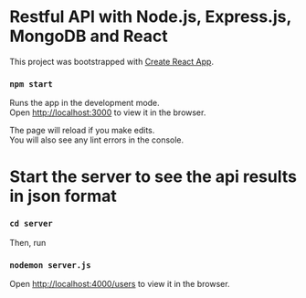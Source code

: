 # Restful API with Node.js, Express.js, MongoDB and React

This project was bootstrapped with [Create React App](https://github.com/facebook/create-react-app).


### `npm start`

Runs the app in the development mode.\
Open [http://localhost:3000](http://localhost:3000) to view it in the browser.

The page will reload if you make edits.\
You will also see any lint errors in the console.


# Start the server to see the api results in json format

### `cd server`

Then, run
### `nodemon server.js`

Open [http://localhost:4000/users](http://localhost:3000/users) to view it in the browser.

